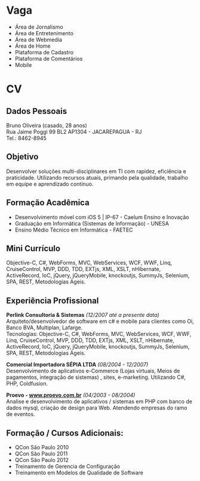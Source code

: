Vaga
====

* Área de Jornalismo
* Área de Entretenimento
* Área de Webmedia
* Área de Home
* Plataforma de Cadastro
* Plataforma de Comentários
* Mobile

CV
==

Dados Pessoais
---
Bruno Oliveira
(casado, 28 anos)<br>
Rua Jaime Poggi 99 BL2 AP1304 - JACAREPAGUA - RJ<br>
Tel.: 8462-8945

Objetivo
---
Desenvolver soluções multi-disciplinares em TI com rapidez, eficiência e praticidade.
Utilizando recursos atuais, primando pela qualidade, trabalho em equipe e aprendizado
contínuo.

Formação Acadêmica
--
* Desenvolvimento móvel com iOS 5 | IP-67 - Caelum Ensino e Inovação
* Graduação em Informática (Sistemas de Informação) - UNESA
* Ensino Médio Técnico em Informática - FAETEC

Mini Currículo
---

Objective-C, C#, WebForms, MVC, WebServices, WCF, WWF, Linq, CruiseControl, MVP, DDD,
TDD, EXTjs, XML, XSLT, nHibernate, ActiveRecord, IoC, jQuery, jQueryMobile, knockoutjs, SummyJs, Selenium, SPA, REST, Metodologias Ágeis.

Experiência Profissional
---
**Perlink Consultoria & Sistemas**
*(12/2007 até a presente data)*<br>
Arquiteto/desenvolvedor de software em c# e mobile para clientes como Oi,
Banco BVA, Multiplan, Lafarge.<br>
Tecnologias: Objective-C, C#, WebForms, MVC, WebServices, WCF, WWF, Linq,
CruiseControl, MVP, DDD, TDD, EXTjs, XML, XSLT, nHibernate, ActiveRecord,
IoC, jQuery, jQueryMobile, knockoutjs, SummyJs, Selenium, SPA, REST, Metodologias Ágeis.

**Comercial Importadora SÉPIA LTDA**
*(08/2004 - 12/2007)*<br>
Desenvolvimento de aplicativos e-Commerce (Lojas virtuais, Meios de
pagamentos, integração de sistemas) , sites, e-marketing. Utilizando C#, PHP, Coldfusion.

**Proevo - www.proevo.com.br**
*(04/2003 - 08/2004)*<br>
Analise e desenvolvimento de aplicativos / sistemas em PHP com banco de
dados mysql, criação de design para Web. Atendendo empresas do ramo de
eventos.

Formação / Cursos Adicionais: 
---
* QCon São Paulo 2010
* QCon São Paulo 2011
* QCon São Paulo 2012
* Treinamento de Gerencia de Configuração
* Treinamento em Modelos de Qualidade de Software
